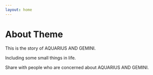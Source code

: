 ```yaml
---
layout: home
---
```

# About Theme

This is the story of AQUARIUS AND GEMINI.

Including some small things in life.

Share with people who are concerned about AQUARIUS AND GEMINI.
